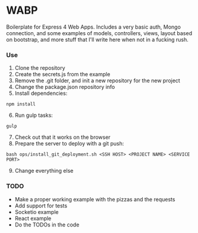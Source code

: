 # WABP
Boilerplate for Express 4 Web Apps. Includes a very basic auth,
Mongo connection, and some examples of models, controllers, views,
layout based on bootstrap, and more stuff that I'll write here when
not in a fucking rush.

### Use
1. Clone the repository
2. Create the secrets.js from the example
3. Remove the .git folder, and init a new repository for the new project
4. Change the package.json repository info
5. Install dependencies:

  `npm install`

6. Run gulp tasks:

  `gulp`

7. Check out that it works on the browser
8. Prepare the server to deploy with a git push:

  `bash ops/install_git_deployment.sh <SSH HOST> <PROJECT NAME> <SERVICE PORT>`

9. Change everything else

### TODO
* Make a proper working example with the pizzas and the requests
* Add support for tests
* Socketio example
* React example
* Do the TODOs in the code
